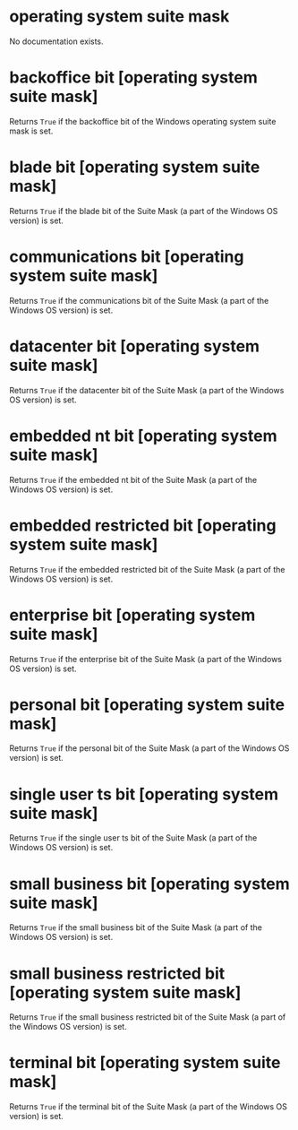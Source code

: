 # operating system suite mask

No documentation exists.

# backoffice bit [operating system suite mask]

Returns `True` if the backoffice bit of the Windows operating system suite mask is set.

# blade bit [operating system suite mask]

Returns `True` if the blade bit of the Suite Mask (a part of the Windows OS version) is set.

# communications bit [operating system suite mask]

Returns `True` if the communications bit of the Suite Mask (a part of the Windows OS version) is set.

# datacenter bit [operating system suite mask]

Returns `True` if the datacenter bit of the Suite Mask (a part of the Windows OS version) is set.

# embedded nt bit [operating system suite mask]

Returns `True` if the embedded nt bit of the Suite Mask (a part of the Windows OS version) is set.

# embedded restricted bit [operating system suite mask]

Returns `True` if the embedded restricted bit of the Suite Mask (a part of the Windows OS version) is set.

# enterprise bit [operating system suite mask]

Returns `True` if the enterprise bit of the Suite Mask (a part of the Windows OS version) is set.

# personal bit [operating system suite mask]

Returns `True` if the personal bit of the Suite Mask (a part of the Windows OS version) is set.

# single user ts bit [operating system suite mask]

Returns `True` if the single user ts bit of the Suite Mask (a part of the Windows OS version) is set.

# small business bit [operating system suite mask]

Returns `True` if the small business bit of the Suite Mask (a part of the Windows OS version) is set.

# small business restricted bit [operating system suite mask]

Returns `True` if the small business restricted bit of the Suite Mask (a part of the Windows OS version) is set.

# terminal bit [operating system suite mask]

Returns `True` if the terminal bit of the Suite Mask (a part of the Windows OS version) is set.
